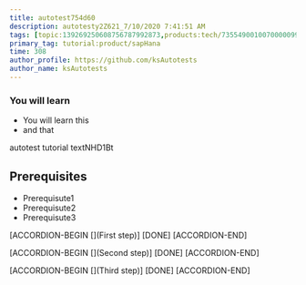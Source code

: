 ```yaml
---
title: autotest754d60
description: autotesty2Z621_7/10/2020 7:41:51 AM
tags: [topic:139269250608756787992873,products:tech/73554900100700000996,tutorial:experience/advanced]
primary_tag: tutorial:product/sapHana
time: 308
author_profile: https://github.com/ksAutotests
author_name: ksAutotests
---
```

### You will learn
- You will learn this
- and that

autotest tutorial textNHD1Bt

## Prerequisites
- Prerequisute1
- Prerequisute2
- Prerequisute3

[ACCORDION-BEGIN [](First step)]
[DONE]
[ACCORDION-END]

[ACCORDION-BEGIN [](Second step)]
[DONE]
[ACCORDION-END]

[ACCORDION-BEGIN [](Third step)]
[DONE]
[ACCORDION-END]

